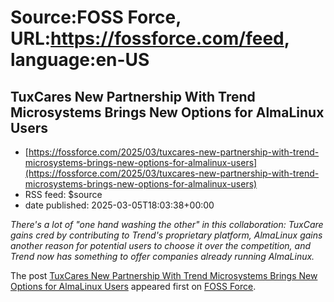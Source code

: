 # Source:FOSS Force, URL:https://fossforce.com/feed, language:en-US

## TuxCares New Partnership With Trend Microsystems Brings New Options for AlmaLinux Users
 - [https://fossforce.com/2025/03/tuxcares-new-partnership-with-trend-microsystems-brings-new-options-for-almalinux-users](https://fossforce.com/2025/03/tuxcares-new-partnership-with-trend-microsystems-brings-new-options-for-almalinux-users)
 - RSS feed: $source
 - date published: 2025-03-05T18:03:38+00:00

<p><em>There's a lot of "one hand washing the other" in this collaboration: TuxCare gains cred by contributing to Trend's proprietary platform, AlmaLinux gains another reason for potential users to choose it over the competition, and Trend now has something to offer companies already running AlmaLinux.</em></p>
<p>The post <a href="https://fossforce.com/2025/03/tuxcares-new-partnership-with-trend-microsystems-brings-new-options-for-almalinux-users/">TuxCares New Partnership With Trend Microsystems Brings New Options for AlmaLinux Users</a> appeared first on <a href="https://fossforce.com">FOSS Force</a>.</p>

